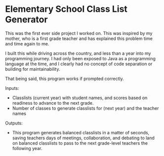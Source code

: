 # Elementary School Class List Generator

This was the first ever side project I worked on. This was inspired by my mother, who is a first grade teacher and has explained this problem time and time again to me.

I built this while driving across the country, and less than a year into my programming journey. I had only been exposed to Java as a programming language at the time, and I clearly had no concept of code separation or building for maintainability. 

That being said, this program works if prompted correctly. 

Inputs: 
- Classlists (current year) with student names, and scores based on readiness to advance to the next grade.
- Number of classes to generate classlists for (next year) and the teacher names

Outputs:
- This program generates balanced classlists in a matter of seconds, saving teachers days of meetings, collaboration, and debating to land on balanced classlists to pass to the next grade-level teachers the following year.

